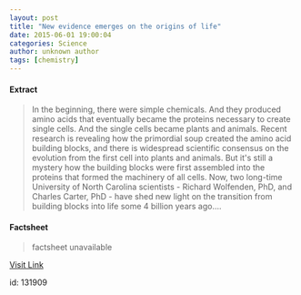 ```yaml
---
layout: post
title: "New evidence emerges on the origins of life"
date: 2015-06-01 19:00:04
categories: Science
author: unknown author
tags: [chemistry]
---
```



#### Extract
>In the beginning, there were simple chemicals. And they produced amino acids that eventually became the proteins necessary to create single cells. And the single cells became plants and animals. Recent research is revealing how the primordial soup created the amino acid building blocks, and there is widespread scientific consensus on the evolution from the first cell into plants and animals. But it's still a mystery how the building blocks were first assembled into the proteins that formed the machinery of all cells. Now, two long-time University of North Carolina scientists - Richard Wolfenden, PhD, and Charles Carter, PhD - have shed new light on the transition from building blocks into life some 4 billion years ago....

#### Factsheet
>factsheet unavailable

[Visit Link](http://phys.org/news352371006.html)

id:  131909


